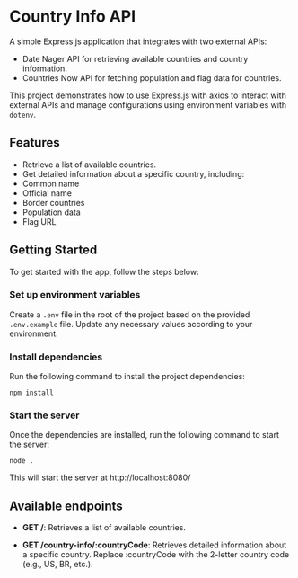 # Country Info API

A simple Express.js application that integrates with two external APIs:

- Date Nager API for retrieving available countries and country information.
- Countries Now API for fetching population and flag data for countries.

This project demonstrates how to use Express.js with axios to interact with external APIs and manage configurations using environment variables with `dotenv`.

## Features

- Retrieve a list of available countries.
- Get detailed information about a specific country, including:
- Common name
- Official name
- Border countries
- Population data
- Flag URL

## Getting Started

To get started with the app, follow the steps below:

### Set up environment variables

Create a `.env` file in the root of the project based on the provided `.env.example` file. Update any necessary values according to your environment.

### Install dependencies

Run the following command to install the project dependencies:

```
npm install
```

### Start the server

Once the dependencies are installed, run the following command to start the server:

```
node .
```

This will start the server at http://localhost:8080/

## Available endpoints

- **GET /**: Retrieves a list of available countries.

- **GET /country-info/:countryCode**: Retrieves detailed information about a specific country. Replace :countryCode with the 2-letter country code (e.g., US, BR, etc.).
